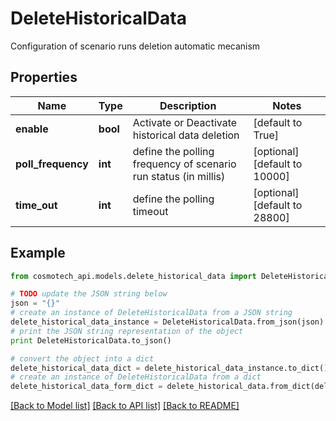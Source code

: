 # DeleteHistoricalData

Configuration of scenario runs deletion automatic mecanism

## Properties

Name | Type | Description | Notes
------------ | ------------- | ------------- | -------------
**enable** | **bool** | Activate or Deactivate historical data deletion | [default to True]
**poll_frequency** | **int** | define the polling frequency of scenario run status (in millis) | [optional] [default to 10000]
**time_out** | **int** | define the polling timeout | [optional] [default to 28800]

## Example

```python
from cosmotech_api.models.delete_historical_data import DeleteHistoricalData

# TODO update the JSON string below
json = "{}"
# create an instance of DeleteHistoricalData from a JSON string
delete_historical_data_instance = DeleteHistoricalData.from_json(json)
# print the JSON string representation of the object
print DeleteHistoricalData.to_json()

# convert the object into a dict
delete_historical_data_dict = delete_historical_data_instance.to_dict()
# create an instance of DeleteHistoricalData from a dict
delete_historical_data_form_dict = delete_historical_data.from_dict(delete_historical_data_dict)
```
[[Back to Model list]](../README.md#documentation-for-models) [[Back to API list]](../README.md#documentation-for-api-endpoints) [[Back to README]](../README.md)


